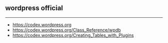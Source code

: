 
## wordpress official
---------------------

* https://codex.wordpress.org 
* https://codex.wordpress.org/Class_Reference/wpdb
* https://codex.wordpress.org/Creating_Tables_with_Plugins
